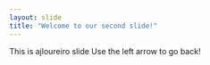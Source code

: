 ```yaml
---
layout: slide
title: "Welcome to our second slide!"
---
```

This is ajloureiro slide
Use the left arrow to go back!